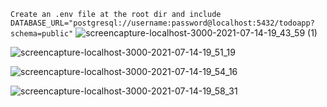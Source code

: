 
```Create an .env file at the root dir and include DATABASE_URL="postgresql://username:password@localhost:5432/todoapp?schema=public"```
![screencapture-localhost-3000-2021-07-14-19_43_59 (1)](https://user-images.githubusercontent.com/27458911/125720050-b690d322-1b73-4818-91e1-85aa5f284b73.png)

![screencapture-localhost-3000-2021-07-14-19_51_19](https://user-images.githubusercontent.com/27458911/125720355-ed6e4d71-dd8e-47b0-ba9a-e16188737f90.png)

![screencapture-localhost-3000-2021-07-14-19_54_16](https://user-images.githubusercontent.com/27458911/125720630-ee2c5c24-5a60-4193-9e89-4715179912f6.png)

![screencapture-localhost-3000-2021-07-14-19_58_31](https://user-images.githubusercontent.com/27458911/125721014-2193c4ca-680f-43c6-a4a1-94f391633be2.png)
